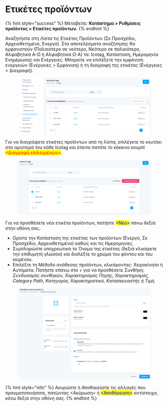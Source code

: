 # Ετικέτες προϊόντων

{% hint style="success" %}
Μεταβείτε: **Κατάστημα > Ρυθμίσεις προϊόντος > Ετικέτες προϊόντων.**
{% endhint %}

Αναζητήστε στη _Λίστα_ τις Ετικέτες Προϊόντων (Σε Προσχέδιο, Αρχειοθετημένο, Ενεργό). Στα αποτελέσματα αναζήτησης θα εμφανιστούν (Παλαιότερο σε νεότερο, Νεότερο σε παλαιότερο, Αλφαβητικά Α-Ω ή Αλφαβητικά Ω-Α) τα: Icotag, Κατάσταση, Ημερομηνία Ενημέρωσης και Ενέργειες. Μπορείτε να επιλέξετε την εμφάνιση ενεργειών (Ενέργειες > Εμφάνιση) ή τη διαγραφή της ετικέτας (Ενέργειες > Διαγραφή).

<figure><img src="../../.gitbook/assets/ScreenHunter 36.png" alt=""><figcaption></figcaption></figure>

Για να διαγράψετε ετικέτες προϊόντων από τη λίστα, επιλέγετε το κουτάκι στα αριστερά του κάθε Icotag και έπειτα πατάτε το κόκκινο κουμπί <mark style="color:red;"><Διαγραφή επιλεγμένων></mark>.

<figure><img src="../../.gitbook/assets/ScreenHunter 37.png" alt=""><figcaption></figcaption></figure>

Για να προσθέσετε νέα ετικέτα προϊόντων, πατήστε <mark style="color:blue;"><Νέο></mark> πάνω δεξιά στην οθόνη σας.

* Ορίστε την Κατάσταση της ετικέτας των προϊόντων (Ενεργό, Σε Προσχέδιο, Αρχειοθετημένο) καθώς και τις Ημερομηνίες.
* Συμπληρώστε υποχρεωτικά το Όνομα της ετικέτας (δεξιά κλικάρετε την επιθυμητή γλώσσα) και διαλέξτε το χρώμα του φόντου και του κειμένου. &#x20;
* Επιλέξτε τη Μέθοδο ανάθεσης προϊόντων, κλικάροντας: Χειροκίνητα ή Αυτόματα. Πατήστε επάνω στο + για να προσθέσετε Συνθήκη: _Συνδυασμός συνθηκών, Χαρακτηρισμός Πηγής, Χαρακτηρισμός, Category Path, Κατηγορία, Χαρακτηριστικό, Κατασκευαστής ή Τιμή._

<figure><img src="../../.gitbook/assets/ScreenHunter 40.png" alt=""><figcaption></figcaption></figure>

{% hint style="info" %}
Ακυρώστε ή Αποθηκεύστε τις αλλαγές που πραγματοποιήσατε, πατώντας <Ακύρωση> ή <mark style="color:blue;"><Αποθήκευση></mark> αντίστοιχα, κάτω δεξιά στην οθόνη σας.
{% endhint %}



